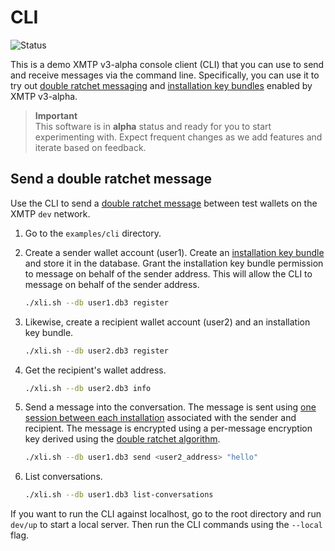 # CLI

![Status](https://img.shields.io/badge/Project_status-Alpha-orange)

This is a demo XMTP v3-alpha console client (CLI) that you can use to send and receive messages via the command line. Specifically, you can use it to try out [double ratchet messaging](https://github.com/xmtp/libxmtp/blob/main/README.md#double-ratchet-messaging) and [installation key bundles](https://github.com/xmtp/libxmtp/blob/main/README.md#installation-key-bundles) enabled by XMTP v3-alpha.

> **Important**  
> This software is in **alpha** status and ready for you to start experimenting with. Expect frequent changes as we add features and iterate based on feedback.

## Send a double ratchet message

Use the CLI to send a [double ratchet message](https://github.com/xmtp/libxmtp/blob/main/README.md#double-ratchet-messaging) between test wallets on the XMTP `dev` network. 

1. Go to the `examples/cli` directory.

2. Create a sender wallet account (user1). Create an [installation key bundle](https://github.com/xmtp/libxmtp/blob/main/README.md#installation-key-bundles) and store it in the database. Grant the installation key bundle permission to message on behalf of the sender address. This will allow the CLI to message on behalf of the sender address.

   ```bash
   ./xli.sh --db user1.db3 register
   ```

3. Likewise, create a recipient wallet account (user2) and an installation key bundle.

   ```bash
   ./xli.sh --db user2.db3 register
   ```

4. Get the recipient's wallet address.

   ```bash
   ./xli.sh --db user2.db3 info
   ```

5. Send a message into the conversation. The message is sent using [one session between each installation](https://github.com/xmtp/libxmtp/blob/main/README.md#installation-key-bundles) associated with the sender and recipient. The message is encrypted using a per-message encryption key derived using the [double ratchet algorithm](https://github.com/xmtp/libxmtp/blob/main/README.md#double-ratchet-messaging).

   ```bash
   ./xli.sh --db user1.db3 send <user2_address> "hello"
   ```

6. List conversations.

   ```bash
   ./xli.sh --db user1.db3 list-conversations
   ```

If you want to run the CLI against localhost, go to the root directory and run `dev/up` to start a local server. Then run the CLI commands using the `--local` flag.
